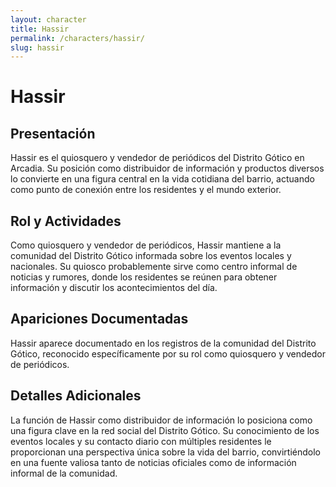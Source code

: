 ```yaml
---
layout: character
title: Hassir
permalink: /characters/hassir/
slug: hassir
---
```


# Hassir

## Presentación
Hassir es el quiosquero y vendedor de periódicos del Distrito Gótico en Arcadia. Su posición como distribuidor de información y productos diversos lo convierte en una figura central en la vida cotidiana del barrio, actuando como punto de conexión entre los residentes y el mundo exterior.

## Rol y Actividades
Como quiosquero y vendedor de periódicos, Hassir mantiene a la comunidad del Distrito Gótico informada sobre los eventos locales y nacionales. Su quiosco probablemente sirve como centro informal de noticias y rumores, donde los residentes se reúnen para obtener información y discutir los acontecimientos del día.

## Apariciones Documentadas
Hassir aparece documentado en los registros de la comunidad del Distrito Gótico, reconocido específicamente por su rol como quiosquero y vendedor de periódicos.

## Detalles Adicionales
La función de Hassir como distribuidor de información lo posiciona como una figura clave en la red social del Distrito Gótico. Su conocimiento de los eventos locales y su contacto diario con múltiples residentes le proporcionan una perspectiva única sobre la vida del barrio, convirtiéndolo en una fuente valiosa tanto de noticias oficiales como de información informal de la comunidad.